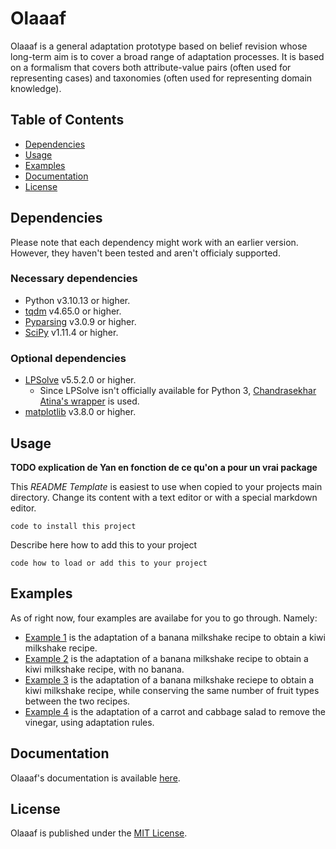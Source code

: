 # Olaaaf

Olaaaf is a general adaptation prototype based on belief revision whose long-term aim is to cover a broad range of adaptation processes. It is based on a formalism that covers both attribute-value pairs
(often used for representing cases) and taxonomies (often used for representing domain knowledge).

## Table of Contents

- [Dependencies](#dependencies)
- [Usage](#usage)
- [Examples](#examples)
- [Documentation](#documentation)
- [License](#license)

## Dependencies

Please note that each dependency might work with an earlier version.
However, they haven't been tested and aren't officialy supported.

### Necessary dependencies

- Python v3.10.13 or higher.
- [tqdm](https://tqdm.github.io) v4.65.0 or higher.
- [Pyparsing](https://github.com/pyparsing/pyparsing) v3.0.9 or higher.
- [SciPy](https://scipy.org) v1.11.4 or higher.

### Optional dependencies

- [LPSolve](https://lpsolve.sourceforge.net/5.5/) v5.5.2.0 or higher.
  - Since LPSolve isn't officially available for Python 3, [Chandrasekhar Atina's wrapper](https://github.com/chandu-atina/lp_solve_python_3x) is used.
- [matplotlib](https://matplotlib.org) v3.8.0 or higher.

## Usage

**TODO explication de Yan en fonction de ce qu'on a pour un vrai package**

This _README Template_ is easiest to use when copied to your projects main directory. Change its content with a text editor or with a special markdown editor.

    code to install this project

Describe here how to add this to your project

    code how to load or add this to your project

## Examples

As of right now, four examples are availabe for you to go through. Namely:

- [Example 1](examplesICCBR2024/example1.KiwiMilkshake.py) is the adaptation of a banana milkshake recipe to obtain a kiwi milkshake recipe.
- [Example 2](examplesICCBR2024/example2.KiwiMilkshakeNoBanana.py) is the adaptation of a banana milkshake recipe to obtain a kiwi milkshake recipe, with no banana.
- [Example 3](examplesICCBR2024/example3.KiwiMilkshakeSameNumberOfFruitTypes.py) is the adaptation of a banana milkshake reciepe to obtain a kiwi milkshake recipe, while conserving the same number of fruit types between the two recipes.
- [Example 4](examplesICCBR2024/example4.CarrotCabbageSalad.py) is the adaptation of a carrot and cabbage salad to remove the vinegar, using adaptation rules.

## Documentation

Olaaaf's documentation is available [here](https://olaaafengine.github.io/docs/).

## License

Olaaaf is published under the [MIT License](LICENSE).
